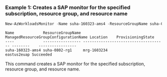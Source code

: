 ### Example 1: Creates a SAP monitor for the specified subscription, resource group, and resource name
```powershell
New-AzWorkloadsMonitor -Name suha-160323-ams4 -ResourceGroupName suha-0802-rg1 -SubscriptionId 49d64d54-e966-4c46-a868-1999802b762c -Location eastus2euap -AppLocation eastus -ManagedResourceGroupName mrg-1603234 -MonitorSubnet /subscriptions/49d64d54-e966-4c46-a868-1999802b762c/resourceGroups/e2e-portal-wlmonitor-do-not-delete/providers/Microsoft.Network/virtualNetworks/vnetpeeringtest/subnets/snet-1603-3 -RoutingPreference RouteAll -ZoneRedundancyPreference Disabled
```

```output
Name             ResourceGroupName ManagedResourceGroupConfigurationName Location    ProvisioningState
----             ----------------- ------------------------------------- --------    -----------------
suha-160323-ams4 suha-0802-rg1     mrg-1603234                           eastus2euap Succeeded
```

This command creates a SAP monitor for the specified subscription, resource group, and resource name.